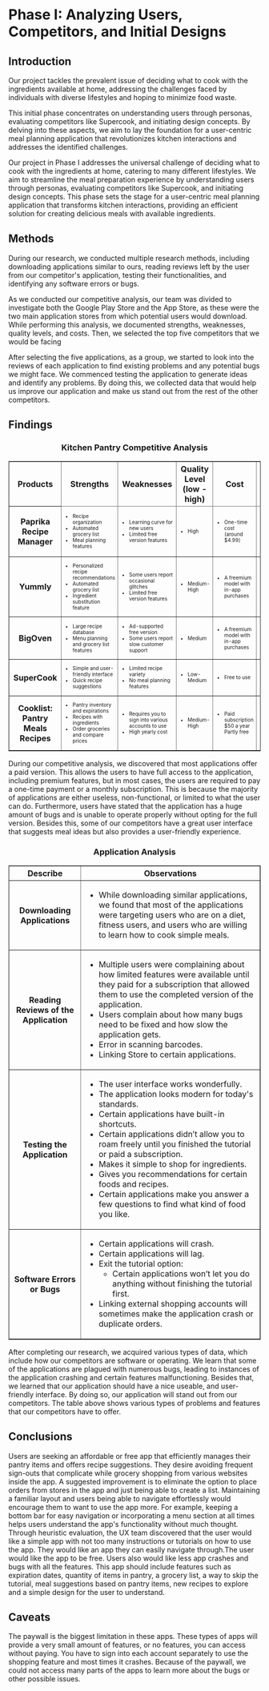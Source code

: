 # Phase I: Analyzing Users, Competitors, and Initial Designs

## Introduction

Our project tackles the prevalent issue of deciding what to cook with the ingredients available at home, addressing the challenges faced by individuals with diverse lifestyles and hoping to minimize food waste.

  This initial phase concentrates on understanding users through personas, evaluating competitors like Supercook, and initiating design concepts. By delving into these aspects, we aim to lay the foundation for a user-centric meal planning application that revolutionizes kitchen interactions and addresses the identified challenges.

Our project in Phase I addresses the universal challenge of deciding what to cook with the ingredients at home, catering to many different lifestyles. We aim to streamline the meal preparation experience by understanding users through personas, evaluating competitors like Supercook, and initiating design concepts. This phase sets the stage for a user-centric meal planning application that transforms kitchen interactions, providing an efficient solution for creating delicious meals with available ingredients.

## Methods

During our research, we conducted multiple research methods, including downloading applications similar to ours, reading reviews left by the user from our competitor's application, testing their functionalities, and identifying any software errors or bugs. 

As we conducted our competitive analysis, our team was divided to investigate both the Google Play Store and the App Store, as these were the two main application stores from which potential users would download. While performing this analysis, we documented strengths, weaknesses, quality levels, and costs. Then, we selected the top five competitors that we would be facing

After selecting the five applications, as a group, we started to look into the reviews of each application to find existing problems and any potential bugs we might face. We commenced testing the application to generate ideas and identify any problems. By doing this, we collected data that would help us improve our application and make us stand out from the rest of the other competitors.


## Findings

<div align="center">
<h3> Kitchen Pantry Competitive Analysis </h3>
</div>
<table border="1">
  <thead>
    <tr>
      <th rowspan="1"> Products </th>
      <th colspan="1"> Strengths </th>
      <th colspan="1"> Weaknesses </th>
      <th rowspan="1"> Quality Level (low - high) </th>
      <th colspan="1"> Cost </th>
      <th colspan="1"> Platform </th>
    </tr>
    <tr>
      <th><p>Paprika Recipe Manager</p></th>
      <td style="font-size: 10px;">
        <ul>
          <li>Recipe organization</li>
          <li>Automated grocery list</li>
          <li>Meal planning features</li>
        </ul>
      </td>
      <td style="font-size: 10px;">
        <ul>
          <li>Learning curve for new users</li>
          <li>Limited free version features</li>
        </ul>
      </td>
      <td style="font-size: 10px;"><ul><li>High</li></ul></td>
      <td style="font-size: 10px;"><ul><li>One-time cost (around $4.99)</li></ul></td>
      <td style="font-size: 10px;"><ul><li>Web, Android, iOS, MacOS, Windows</li></ul></td>
    </tr>
  </thead>
  <tbody>
    <tr>
      <th>Yummly</th>
      <td style="font-size: 10px;">
        <ul>
          <li>Personalized recipe recommendations</li>
          <li>Automated grocery list</li>
          <li>Ingredient substitution feature</li>
        </ul>
      </td>
      <td style="font-size: 10px;">
        <ul>
          <li>Some users report occasional glitches</li>
          <li>Limited free version features</li>
        </ul>
      </td>
      <td style="font-size: 10px;"><ul><li>Medium-High</li></ul></td>
      <td style="font-size: 10px;"><ul><li>A freemium model with in-app purchases</li></ul></td>
      <td style="font-size: 10px;"><ul><li>Web, Android, iOS</li></ul></td>
    </tr>
    <!-- Continue the same pattern for the remaining rows -->
    <tr>
      <th>BigOven</th>
      <td style="font-size: 10px;">
        <ul>
          <li>Large recipe database</li>
          <li>Menu planning and grocery list features</li>
        </ul>
      </td>
      <td style="font-size: 10px;">
        <ul>
          <li>Ad-supported free version</li>
          <li>Some users report slow customer support</li>
        </ul>
      </td>
      <td style="font-size: 10px;"><ul><li>Medium</li></ul></td>
      <td style="font-size: 10px;"><ul><li>A freemium model with in-app purchases</li></ul></td>
      <td style="font-size: 10px;"><ul><li>Web, Android, iOS</li></ul></td>
    </tr>
    <tr>
      <th>SuperCook</th>
      <td style="font-size: 10px;">
        <ul>
          <li>Simple and user-friendly interface</li>
          <li>Quick recipe suggestions</li>
        </ul>
      </td>
      <td style="font-size: 10px;">
        <ul>
          <li>Limited recipe variety</li>
          <li>No meal planning features</li>
        </ul>
      </td>
      <td style="font-size: 10px;"><ul><li>Low-Medium</li></ul></td>
      <td style="font-size: 10px;"><ul><li>Free to use</li></ul></td>
      <td style="font-size: 10px;"><ul><li>Web</li></ul></td>
    </tr>
    <tr>
      <th>Cooklist: Pantry Meals Recipes</th>
      <td style="font-size: 10px;">
        <ul>
          <li>Pantry inventory and expirations</li>
          <li>Recipes with ingredients</li>
          <li>Order groceries and compare prices</li>
        </ul>
      </td>
      <td style="font-size: 10px;">
        <ul>
          <li>Requires you to sign into various accounts to use</li>
          <li>High yearly cost</li>
        </ul>
      </td>
      <td style="font-size: 10px;"><ul><li>Medium-High</li></ul></td>
      <td style="font-size: 10px;"><ul><li>Paid subscription $50 a year Partly free</li></ul></td>
      <td style="font-size: 10px;"><ul><li>Web, Android, iOS</li></ul></td>
    </tr>
  </tbody>
</table>

During our competitive analysis, we discovered that most applications offer a paid version. This allows the users to have full access to the application, including premium features, but in most cases, the users are required to pay a one-time payment or a monthly subscription. This is because the majority of applications are either useless, non-functional, or limited to what the user can do. Furthermore, users have stated that the application has a huge amount of bugs and is unable to operate properly without opting for the full version. Besides this, some of our competitors have a great user interface that suggests meal ideas but also provides a user-friendly experience.


<div align="center">
<h3> Application Analysis </h3>
</div>
<table border="1">
  <thead>
    <tr>
      <th rowspan="1"> Describe </th>
      <th colspan="1"> Observations </th>
    </tr>
  </thead>
  <tbody>
    <tr>
      <th>Downloading Applications</th>
      <td>
        <ul>
          <li>While downloading similar applications, we found that most of the applications were targeting users who are on a diet, fitness users, and users who are willing to learn how to cook simple meals.</li>
        </ul>
      </td>
    </tr>
    <tr>
      <th>Reading Reviews of the Application</th>
      <td>
        <ul>
          <li>Multiple users were complaining about how limited features were available until they paid for a subscription that allowed them to use the completed version of the application.</li>
          <li>Users complain about how many bugs need to be fixed and how slow the application gets.</li>
          <li>Error in scanning barcodes.</li>
          <li>Linking Store to certain applications.</li>
        </ul>
      </td>
    </tr>
    <tr>
      <th>Testing the Application</th>
      <td>
        <ul>
          <li>The user interface works wonderfully.</li>
          <li>The application looks modern for today's standards.</li>
          <li>Certain applications have built-in shortcuts.</li>
          <li>Certain applications didn’t allow you to roam freely until you finished the tutorial or paid a subscription.</li>
          <li>Makes it simple to shop for ingredients.</li>
          <li>Gives you recommendations for certain foods and recipes.</li>
          <li>Certain applications make you answer a few questions to find what kind of food you like.</li>
        </ul>
      </td>
    </tr>
    <tr>
      <th>Software Errors or Bugs</th>
      <td>
        <ul>
          <li>Certain applications will crash.</li>
          <li>Certain applications will lag.</li>
          <li>Exit the tutorial option:
            <ul>
              <li>Certain applications won’t let you do anything without finishing the tutorial first.</li>
            </ul>
          </li>
          <li>Linking external shopping accounts will sometimes make the application crash or duplicate orders.</li>
        </ul>
      </td>
    </tr>
  </tbody>
</table>

After completing our research, we acquired various types of data, which include how our competitors are software or operating. We learn that some of the applications are plagued with numerous bugs, leading to instances of the application crashing and certain features malfunctioning. Besides that, we learned that our application should have a nice useable, and user-friendly interface. By doing so, our application will stand out from our competitors. The table above shows various types of problems and features that our competitors have to offer. 




## Conclusions

Users are seeking an affordable or free app that efficiently manages their pantry items and offers recipe suggestions. They desire avoiding frequent sign-outs that complicate while grocery shopping from various websites inside the app. A suggested improvement is to eliminate the option to place orders from stores in the app and just being able to create a list. Maintaining a familiar layout and users being able to navigate effortlessly would encourage them to want to use the app more. For example, keeping a bottom bar for easy navigation or incorporating a menu section at all times helps users understand the app's functionality without much thought. 
Through heuristic evaluation, the UX team discovered that the user would like a simple app with not too many instructions or tutorials on how to use the app. They would like an app they can easily navigate through.The user would like the app to be free. Users also would like less app crashes and bugs with all the features. 
This app should include features such as expiration dates, quantity of items in pantry, a grocery list, a way to skip the tutorial, meal suggestions based on pantry items, new recipes to explore and a simple design for the user to understand. 


## Caveats

The paywall is the biggest limitation in these apps. These types of apps will provide a very small amount of features, or no features, you can access without paying. You have to sign into each account separately to use the shopping feature and most times it crashes. Because of the paywall, we could not access many parts of the apps to learn more about the bugs or other possible issues. 
